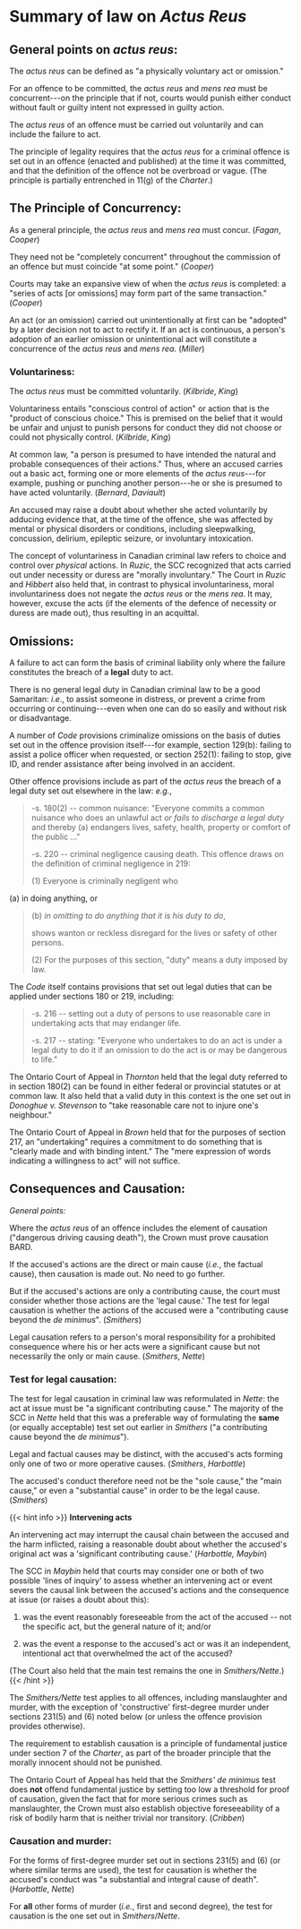 # Summary of law on *Actus Reus*

## General points on *actus reus*:

The *actus reus* can be defined as "a physically voluntary act or
omission."

For an offence to be committed, the *actus reus* and *mens rea* must be concurrent---on the principle that if not, courts would punish either conduct without fault or guilty intent not expressed in guilty action.

The *actus reus* of an offence must be carried out voluntarily and can include the failure to act.

The principle of legality requires that the *actus reus* for a criminal
offence is set out in an offence (enacted and published) at the time it
was committed, and that the definition of the offence not be overbroad
or vague. (The principle is partially entrenched in 11(g) of the
*Charter*.)

## The Principle of Concurrency:

As a general principle, the *actus reus* and *mens rea* must concur.
(*Fagan*, *Cooper*)

They need not be "completely concurrent" throughout the commission of an
offence but must coincide "at some point." (*Cooper*)

Courts may take an expansive view of when the *actus reus* is completed:
a "series of acts \[or omissions\] may form part of the same
transaction." (*Cooper*)

An act (or an omission) carried out unintentionally at first can be
"adopted" by a later decision not to act to rectify it. If an act is
continuous, a person's adoption of an earlier omission or unintentional
act will constitute a concurrence of the *actus reus* and *mens rea*.
(*Miller*)

### Voluntariness:

The *actus reus* must be committed voluntarily. (*Kilbride*, *King*)

Voluntariness entails "conscious control of action" or action that is
the "product of conscious choice." This is premised on the belief that
it would be unfair and unjust to punish persons for conduct they did not
choose or could not physically control. (*Kilbride*, *King*)

At common law, "a person is presumed to have intended the natural and
probable consequences of their actions." Thus, where an accused carries
out a basic act, forming one or more elements of the *actus reus*---for
example, pushing or punching another person---he or she is presumed to
have acted voluntarily. (*Bernard*, *Daviault*)

An accused may raise a doubt about whether she acted voluntarily by
adducing evidence that, at the time of the offence, she was affected by
mental or physical disorders or conditions, including sleepwalking,
concussion, delirium, epileptic seizure, or involuntary intoxication.

The concept of voluntariness in Canadian criminal law refers to choice
and control over *physical* actions. In *Ruzic*, the SCC recognized that
acts carried out under necessity or duress are "morally involuntary."
The Court in *Ruzic* and *Hibbert* also held that, in contrast to
physical involuntariness, moral involuntariness does not negate the
*actus reus* or the *mens rea*. It may, however, excuse the acts (if the
elements of the defence of necessity or duress are made out), thus
resulting in an acquittal.

## Omissions:

A failure to act can form the basis of criminal liability only where the
failure constitutes the breach of a **legal** duty to act.

There is no general legal duty in Canadian criminal law to be a good
Samaritan: *i.e*., to assist someone in distress, or prevent a crime
from occurring or continuing---even when one can do so easily and
without risk or disadvantage.

A number of *Code* provisions criminalize omissions on the basis of
duties set out in the offence provision itself---for example, section
129(b): failing to assist a police officer when requested, or section
252(1): failing to stop, give ID, and render assistance after being
involved in an accident.

Other offence provisions include as part of the *actus reus* the breach
of a legal duty set out elsewhere in the law: *e.g.*,

> -s. 180(2) -- common nuisance: "Everyone commits a common nuisance who
> does an unlawful act *or fails to discharge a legal duty* and thereby
> (a) endangers lives, safety, health, property or comfort of the public
> ..."
>
> -s. 220 -- criminal negligence causing death. This offence draws on
> the definition of criminal negligence in 219:
>
> \(1\) Everyone is criminally negligent who

(a) in doing anything, or

> \(b\) *in omitting to do anything that it is his duty to do*,
>
> shows wanton or reckless disregard for the lives or safety of other
> persons.
>
> \(2\) For the purposes of this section, "duty" means a duty imposed by
> law.

The *Code* itself contains provisions that set out legal duties that can
be applied under sections 180 or 219, including:

> -s. 216 -- setting out a duty of persons to use reasonable care in
> undertaking acts that may endanger life.
>
> -s. 217 -- stating: "Everyone who undertakes to do an act is under a
> legal duty to do it if an omission to do the act is or may be
> dangerous to life."

The Ontario Court of Appeal in *Thornton* held that the legal duty
referred to in section 180(2) can be found in either federal or
provincial statutes or at common law. It also held that a valid duty in
this context is the one set out in *Donoghue v. Stevenson* to "take
reasonable care not to injure one's neighbour."

The Ontario Court of Appeal in *Brown* held that for the purposes of
section 217, an "undertaking" requires a commitment to do something that
is "clearly made and with binding intent." The "mere expression of words
indicating a willingness to act" will not suffice.

## Consequences and Causation:

*General points:*

Where the *actus reus* of an offence includes the element of causation
("dangerous driving causing death"), the Crown must prove causation
BARD.

If the accused's actions are the direct or main cause (*i.e.*, the
factual cause), then causation is made out. No need to go further.

But if the accused's actions are only a contributing cause, the court
must consider whether those actions are the 'legal cause.' The test for
legal causation is whether the actions of the accused were a
"contributing cause beyond the *de minimus*". (*Smithers*)

Legal causation refers to a person's moral responsibility for a
prohibited consequence where his or her acts were a significant cause
but not necessarily the only or main cause. (*Smithers*, *Nette*)

### Test for legal causation:

The test for legal causation in criminal law was reformulated in
*Nette*: the act at issue must be "a significant contributing cause."
The majority of the SCC in *Nette* held that this was a preferable way
of formulating the **same** (or equally acceptable) test set out earlier
in *Smithers* ("a contributing cause beyond the *de minimus*").

Legal and factual causes may be distinct, with the accused's acts
forming only one of two or more operative causes. (*Smithers*,
*Harbottle*)

The accused's conduct therefore need not be the "sole cause," the "main
cause," or even a "substantial cause" in order to be the legal cause.
(*Smithers*)

{{< hint info >}}
**Intervening acts**

An intervening act may interrupt the causal chain between the accused
and the harm inflicted, raising a reasonable doubt about whether the
accused's original act was a 'significant contributing cause.'
(*Harbottle, Maybin*)

The SCC in *Maybin* held that courts may consider one or both of two
possible 'lines of inquiry' to assess whether an intervening act or
event severs the causal link between the accused's actions and the
consequence at issue (or raises a doubt about this):

1.  was the event reasonably foreseeable from the act of the accused --
    not the specific act, but the general nature of it; and/or

2.  was the event a response to the accused's act or was it an
    independent, intentional act that overwhelmed the act of the
    accused?

(The Court also held that the main test remains the one in *Smithers/Nette*.)
{{< /hint >}}

The *Smithers/Nette* test applies to all offences, including
manslaughter and murder, with the exception of 'constructive'
first-degree murder under sections 231(5) and (6) noted below (or unless
the offence provision provides otherwise).

The requirement to establish causation is a principle of fundamental
justice under section 7 of the *Charter*, as part of the broader
principle that the morally innocent should not be punished.

The Ontario Court of Appeal has held that the *Smithers' de minimus*
test does **not** offend fundamental justice by setting too low a
threshold for proof of causation, given the fact that for more serious
crimes such as manslaughter, the Crown must also establish objective
foreseeability of a risk of bodily harm that is neither trivial nor
transitory. (*Cribben*)

### Causation and murder:

For the forms of first-degree murder set out in sections 231(5) and (6)
(or where similar terms are used), the test for causation is whether the
accused's conduct was "a substantial and integral cause of death".
(*Harbottle*, *Nette*)

For **all** other forms of murder (*i.e.*, first and second degree), the
test for causation is the one set out in *Smithers*/*Nette*.
